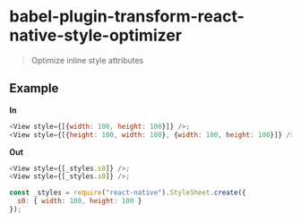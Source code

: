 # babel-plugin-transform-react-native-style-optimizer
> Optimize inline style attributes

## Example

**In**

```js
<View style={[{width: 100, height: 100}]} />;
<View style={[{height: 100, width: 100}, {width: 100, height: 100}]} />;
```

**Out**

```js
<View style={[_styles.s0]} />;
<View style={[_styles.s0]} />;

const _styles = require("react-native").StyleSheet.create({
  s0: { width: 100, height: 100 }
});
```

